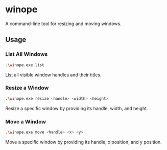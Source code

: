 # winope

A command-line tool for resizing and moving windows.

## Usage

### List All Windows

```bash
.\winope.exe list
```

List all visible window handles and their titles.

### Resize a Window

```bash
.\winope.exe resize <handle> <width> <height>
```

Resize a specific window by providing its handle, width, and height.

### Move a Window

```bash
.\winope.exe move <handle> <x> <y>
```

Move a specific window by providing its handle, x position, and y position.
